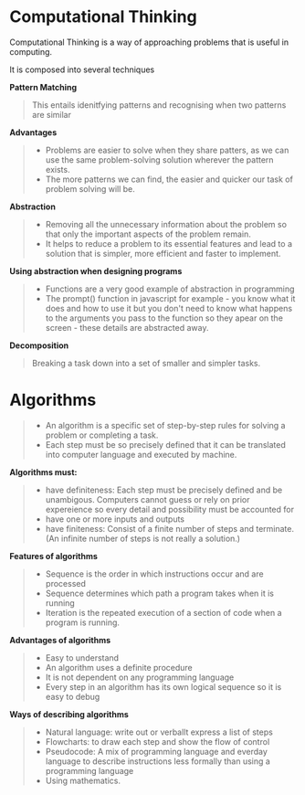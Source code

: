 # Computational Thinking                                                        

Computational Thinking is a way of approaching problems that is useful in computing.

It is composed into several techniques

**Pattern Matching**
>This entails idenitfying patterns and recognising when two patterns are similar

**Advantages**
> * Problems are easier to solve when they share patters, as we can use the same problem-solving solution wherever the pattern exists.
> * The more patterns we can find, the easier and quicker our task of problem solving will be.

**Abstraction**
> * Removing all the unnecessary information about the problem so that only the important aspects of the problem remain.
> * It helps to reduce a problem to its essential features and lead to a solution that is simpler, more efficient and faster to implement.

**Using abstraction when designing programs**
> * Functions are a very good example of abstraction in programming
> * The prompt() function in javascript for example - you know what it does and how to use it but you don't need to know what happens to the 
arguments you pass to the function so they apear on the screen - these details are abstracted away.

**Decomposition**
>Breaking a task down into a set of smaller and simpler tasks.

# Algorithms

> * An algorithm is a specific set of step-by-step rules for solving a problem or completing a task.
> * Each step must be so precisely defined that it can be translated into computer language and executed by machine.

**Algorithms must:**
> * have definiteness: Each step must be precisely defined and be unambigous. Computers cannot guess or rely on prior
expereience so every detail and possibility must be accounted for
> * have one or more inputs and outputs
> * have finiteness: Consist of a finite number of steps and terminate. (An infinite number of steps is not really a solution.)

**Features of algorithms**
> * Sequence is the order in which instructions occur and are processed
> * Sequence determines which path a program takes when it is running
> * Iteration is the repeated execution of a section of code when a program
is running.

**Advantages of algorithms**
> * Easy to understand
> * An algorithm uses a definite procedure
> * It is not dependent on any programming language
> * Every step in an algorithm has its own logical sequence so it is easy to debug

**Ways of describing algorithms**
> * Natural language: write out or verballt express a list of steps
> * Flowcharts: to draw each step and show the flow of control
> * Pseudocode: A mix of programming language and everday language to describe instructions less formally than using a programming language
> * Using mathematics.